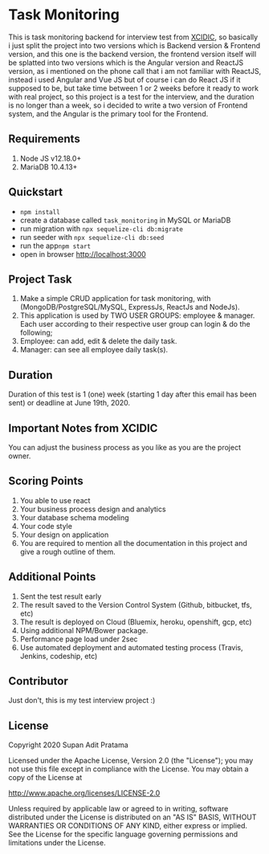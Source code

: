# Task Monitoring

This is task monitoring backend for interview test from [XCIDIC](https://www.xcidic.com/), so basically i just split the project into two versions which is Backend version & Frontend version,
and this one is the backend version, the frontend version itself will be splatted into two versions which is the Angular version and ReactJS version, as i mentioned on the phone call that i am not familiar with ReactJS, instead i used Angular and Vue JS
but of course i can do React JS if it supposed to be, but take time between 1 or 2 weeks before it ready to work with real project, so this project is a test for the interview, and the duration is no longer than a week, so i decided to write a two version of Frontend system,
and the Angular is the primary tool for the Frontend.

## Requirements
1. Node JS v12.18.0+
2. MariaDB 10.4.13+

## Quickstart
- `npm install`
- create a database called `task_monitoring` in MySQL or MariaDB
- run migration with `npx sequelize-cli db:migrate`
- run seeder with `npx sequelize-cli db:seed`
- run the app`npm start`
- open in browser [http://localhost:3000](http://localhost:3000)

## Project Task
1. Make a simple CRUD application for task monitoring, with (MongoDB/PostgreSQL/MySQL, ExpressJs, ReactJs and NodeJs).
2. This application is used by TWO USER GROUPS: employee & manager.  Each user according to their respective user group can login & do the following;
3. Employee: can add, edit & delete the daily task.
4. Manager: can see all employee daily task(s).

## Duration
Duration of this test is 1 (one) week (starting 1 day after this email has been sent) or deadline at June 19th, 2020.

## Important Notes from XCIDIC
You can adjust the business process as you like as you are the project owner.

## Scoring Points
1. You able to use react
2. Your business process design and analytics
3. Your database schema modeling
4. Your code style
5. Your design on application
6. You are required to mention all the documentation in this project and give a rough outline of them.

## Additional Points
1. Sent the test result early
2. The result saved to the Version Control System (Github, bitbucket, tfs, etc)
3. The result is deployed on Cloud  (Bluemix, heroku, openshift, gcp, etc)
4. Using additional NPM/Bower package.
5. Performance page load under 2sec
6. Use automated deployment and automated testing process (Travis, Jenkins, codeship, etc)

## Contributor
Just don't, this is my test interview project :)

## License
Copyright 2020 Supan Adit Pratama

Licensed under the Apache License, Version 2.0 (the "License"); you may not use this file except in compliance with the License. You may obtain a copy of the License at

http://www.apache.org/licenses/LICENSE-2.0

Unless required by applicable law or agreed to in writing, software distributed under the License is distributed on an "AS IS" BASIS, WITHOUT WARRANTIES OR CONDITIONS OF ANY KIND, either express or implied. See the License for the specific language governing permissions and limitations under the License.